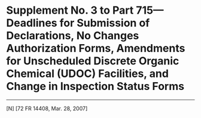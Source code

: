 # Supplement No. 3 to Part 715— Deadlines for Submission of Declarations, No Changes Authorization Forms, Amendments for Unscheduled Discrete Organic Chemical (UDOC) Facilities, and Change in Inspection Status Forms



---

[N] [72 FR 14408, Mar. 28, 2007]






